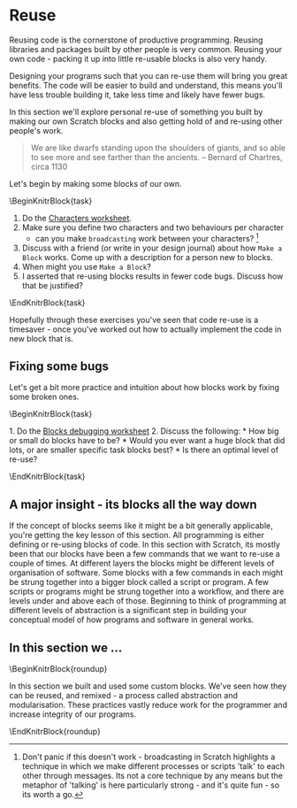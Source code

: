# Reuse

Reusing code is the cornerstone of productive programming. Reusing libraries and packages built by other people is very common. Reusing your own code - packing it up into little re-usable blocks is also very handy.

Designing your programs such that you can re-use them will bring you great benefits. The code will be easier to build and understand, this means you'll have less trouble building it, take less time and likely have fewer bugs. 

In this section we'll explore personal re-use of something you built by making our own Scratch blocks and also getting hold of and re-using other people's work.

> We are like dwarfs standing upon the shoulders of giants, and so able to see more and see farther than the ancients.
– Bernard of Chartres, circa 1130


Let's begin by making some blocks of our own.

\BeginKnitrBlock{task}<div class="task">
  1. Do the [Characters worksheet](worksheets/scratch_characters.pdf). 
  2. Make sure you define two characters and two behaviours per character
      * can you make `broadcasting` work between your characters? [^4] 
  3. Discuss with a friend (or write in your design journal) about how `Make a Block` works. Come up with a description for a person new to blocks.
  4. When might you use `Make a Block`?
  5. I asserted that re-using blocks results in fewer code bugs. Discuss how that be justified?
</div>\EndKnitrBlock{task}

Hopefully through these exercises you've seen that code re-use is a timesaver - once you've worked out how to actually implement the code in new block that is.  

## Fixing some bugs

Let's get a bit more practice and intuition about how blocks work by fixing some broken ones. 

\BeginKnitrBlock{task}<div class="task">  1. Do the [Blocks debugging worksheet](worksheets/scratch_blocks_debugging.pdf)
  2. Discuss the following: 
      * How big or small do blocks have to be? 
      * Would you ever want a huge block that did lots, or are smaller specific task blocks best? 
    * Is there an optimal level of re-use?
</div>\EndKnitrBlock{task}

## A major insight - its blocks all the way down

If the concept of blocks seems like it might be a bit generally applicable, you're getting the key lesson of this section. All programming is either defining or re-using blocks of code. In this section with Scratch, its mostly been that our blocks have been a few commands that we want to re-use a couple of times. At different layers the blocks might be different levels of organisation of software. Some blocks with a few commands in each might be strung together into a bigger block called a script or program. A few scripts or programs might be strung together into a workflow, and there are levels under and above each of those. Beginning to think of programming at different levels of abstraction is a significant step in building your conceptual model of how programs and software in general works. 

## In this section we ...

\BeginKnitrBlock{roundup}<div class="roundup">
In this section we built and used some custom blocks. We've seen how they can be reused, and remixed - a process called abstraction and modularisation. These practices vastly reduce work for the programmer and increase integrity of our programs. 
</div>\EndKnitrBlock{roundup}

[^4]: Don't panic if this doesn't work - broadcasting in Scratch highlights a technique in which we make different processes or scripts 'talk' to each other through messages. Its not a core technique by any means but the metaphor of 'talking' is here particularly strong - and it's quite fun - so its worth a go.

